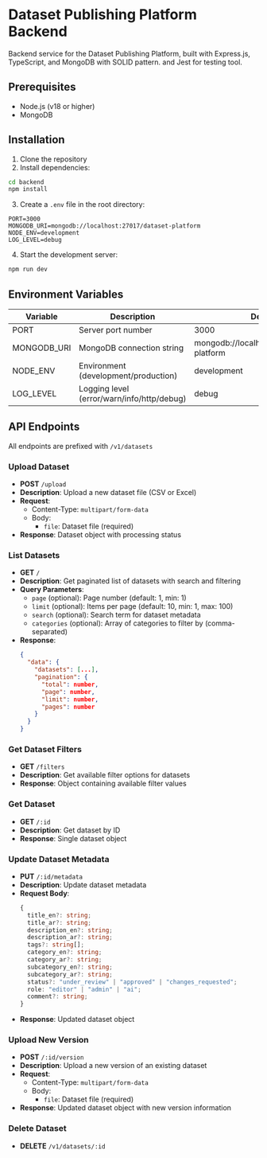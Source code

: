 # Dataset Publishing Platform Backend

Backend service for the Dataset Publishing Platform, built with Express.js, TypeScript, and MongoDB with SOLID pattern. and Jest for testing tool.

## Prerequisites

- Node.js (v18 or higher)
- MongoDB 

## Installation

1. Clone the repository
2. Install dependencies:

```bash
cd backend
npm install
```

3. Create a `.env` file in the root directory:

```env
PORT=3000
MONGODB_URI=mongodb://localhost:27017/dataset-platform
NODE_ENV=development
LOG_LEVEL=debug
```

4. Start the development server:

```bash
npm run dev
```

## Environment Variables

| Variable | Description | Default |
|----------|-------------|---------|
| PORT | Server port number | 3000 |
| MONGODB_URI | MongoDB connection string | mongodb://localhost:27017/dataset-platform |
| NODE_ENV | Environment (development/production) | development |
| LOG_LEVEL | Logging level (error/warn/info/http/debug) | debug |

## API Endpoints

All endpoints are prefixed with `/v1/datasets`

### Upload Dataset
- **POST** `/upload`
- **Description**: Upload a new dataset file (CSV or Excel)
- **Request**:
  - Content-Type: `multipart/form-data`
  - Body:
    - `file`: Dataset file (required)
- **Response**: Dataset object with processing status

### List Datasets
- **GET** `/`
- **Description**: Get paginated list of datasets with search and filtering
- **Query Parameters**:
  - `page` (optional): Page number (default: 1, min: 1)
  - `limit` (optional): Items per page (default: 10, min: 1, max: 100)
  - `search` (optional): Search term for dataset metadata
  - `categories` (optional): Array of categories to filter by (comma-separated)
- **Response**: 
  ```json
  {
    "data": {
      "datasets": [...],
      "pagination": {
        "total": number,
        "page": number,
        "limit": number,
        "pages": number
      }
    }
  }
  ```

### Get Dataset Filters
- **GET** `/filters`
- **Description**: Get available filter options for datasets
- **Response**: Object containing available filter values

### Get Dataset
- **GET** `/:id`
- **Description**: Get dataset by ID
- **Response**: Single dataset object

### Update Dataset Metadata
- **PUT** `/:id/metadata`
- **Description**: Update dataset metadata
- **Request Body**:
  ```typescript
  {
    title_en?: string;     
    title_ar?: string;     
    description_en?: string;
    description_ar?: string;
    tags?: string[];       
    category_en?: string;  
    category_ar?: string;  
    subcategory_en?: string;
    subcategory_ar?: string;
    status?: "under_review" | "approved" | "changes_requested";
    role: "editor" | "admin" | "ai";
    comment?: string;
  }
  ```
- **Response**: Updated dataset object

### Upload New Version
- **POST** `/:id/version`
- **Description**: Upload a new version of an existing dataset
- **Request**:
  - Content-Type: `multipart/form-data`
  - Body:
    - `file`: Dataset file (required)
- **Response**: Updated dataset object with new version information

### Delete Dataset
- **DELETE** `/v1/datasets/:id`